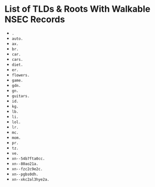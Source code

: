 # List of TLDs & Roots With Walkable NSEC Records

* `.`
* `auto.`
* `ax.`
* `br.`
* `car.`
* `cars.`
* `diet.`
* `er.`
* `flowers.`
* `game.`
* `gdn.`
* `gn.`
* `guitars.`
* `id.`
* `kg.`
* `lb.`
* `li.`
* `lol.`
* `lr.`
* `mc.`
* `mom.`
* `pr.`
* `tz.`
* `ve.`
* `xn--54b7fta0cc.`
* `xn--80ao21a.`
* `xn--fzc2c9e2c.`
* `xn--pgbs0dh.`
* `xn--xkc2al3hye2a.`

